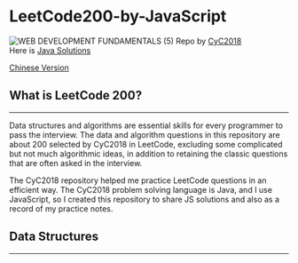 # LeetCode200-by-JavaScript

<image>![WEB DEVELOPMENT FUNDAMENTALS (5)](https://user-images.githubusercontent.com/91335480/163355520-ccb97a79-19fa-4255-ac9e-594294a9742e.png)
</image>
Repo by <a href="https://github.com/CyC2018">CyC2018</a><br>
Here is <a href="https://github.com/CyC2018/CS-Notes/blob/master/notes/Leetcode%20%E9%A2%98%E8%A7%A3%20-%20%E7%9B%AE%E5%BD%95.md">Java Solutions</a>

<a href=''>Chinese Version</a>

## What is LeetCode 200?

---

Data structures and algorithms are essential skills for every programmer to pass the interview. The data and algorithm questions in this repository are about 200 selected by CyC2018 in LeetCode, excluding some complicated but not much algorithmic ideas, in addition to retaining the classic questions that are often asked in the interview.

The CyC2018 repository helped me practice LeetCode questions in an efficient way. The CyC2018 problem solving language is Java, and I use JavaScript, so I created this repository to share JS solutions and also as a record of my practice notes.

## Data Structures

---
